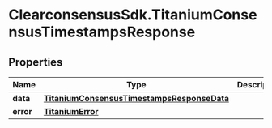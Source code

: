 # ClearconsensusSdk.TitaniumConsensusTimestampsResponse

## Properties

Name | Type | Description | Notes
------------ | ------------- | ------------- | -------------
**data** | [**TitaniumConsensusTimestampsResponseData**](TitaniumConsensusTimestampsResponseData.md) |  | [optional] 
**error** | [**TitaniumError**](TitaniumError.md) |  | [optional] 


